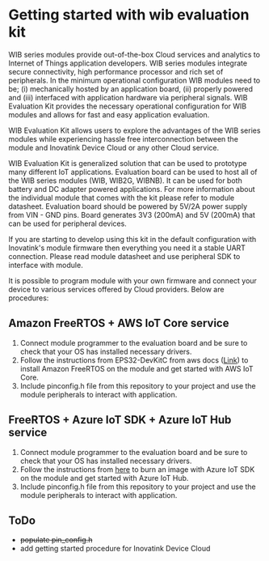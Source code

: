 # Getting started with wib evaluation kit

WIB series modules provide out-of-the-box Cloud services and analytics to Internet of Things application developers. WIB series modules integrate secure connectivity, high performance processor and rich set of peripherals. In the minimum operational configuration WIB modules need to be; (i) mechanically hosted by an application board, (ii) properly powered and (iii) interfaced with application hardware via peripheral signals. WIB Evaluation Kit provides the necessary operational configuration for WIB modules and allows for fast and easy application evaluation.

WIB Evaluation Kit allows users to explore the advantages of the WIB series modules while experiencing hassle free interconnection between the module and Inovatink Device Cloud or any other Cloud service.

WIB Evaluation Kit is generalized solution that can be used to prototype many different IoT applications. Evaluation board can be used to host all of the WIB series modules (WIB, WIB2G, WIBNB). It can be used for both battery and DC adapter powered applications. For more information about the individual module that comes with the kit please refer to module datasheet. Evaluation board should be powered by 5V/2A power supply from VIN - GND pins. Board generates 3V3 (200mA) and 5V (200mA) that can be used for peripheral devices.

If you are starting to develop using this kit in the default configuration with Inovatink's module firmware then everything you need it a stable UART connection. Please read module datasheet and use peripheral SDK to interface with module.

It is possible to program module with your own firmware and connect your device to various services offered by Cloud providers. Below are procedures:

## Amazon FreeRTOS + AWS IoT Core service

1. Connect module programmer to the evaluation board and be sure to check that your OS has installed necessary drivers.
2. Follow the instructions from EPS32-DevKitC from aws docs ([Link](https://docs.aws.amazon.com/en_us/freertos/latest/userguide/getting_started_espressif.html)) to install Amazon FreeRTOS on the module and get started with AWS IoT Core.
3. Include pinconfig.h file from this repository to your project and use the module peripherals to interact with application.

## FreeRTOS + Azure IoT SDK + Azure IoT Hub service

1. Connect module programmer to the evaluation board and be sure to check that your OS has installed necessary drivers.
2. Follow the instructions from [here](/wib-ek-getting-started-azure.md) to burn an image with Azure IoT SDK on the module and get started with Azure IoT Hub.
3. Include pinconfig.h file from this repository to your project and use the module peripherals to interact with application.


## ToDo
* ~~populate pin_config.h~~
* add getting started procedure for Inovatink Device Cloud